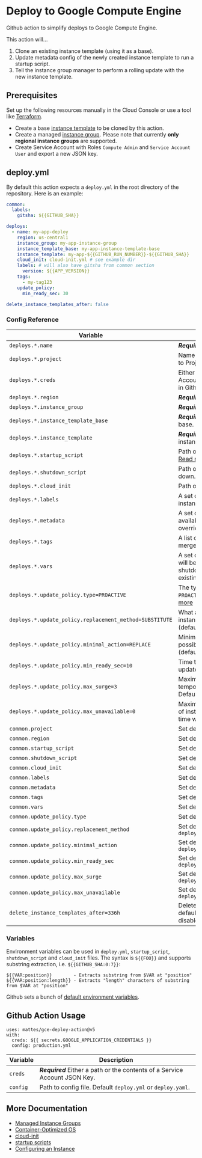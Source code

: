 # Deploy to Google Compute Engine

Github action to simplify deploys to Google Compute Engine. 

This action will...

1) Clone an existing instance template (using it as a base).
2) Update metadata config of the newly created instance template to run a startup script.
3) Tell the instance group manager to perform a rolling update with the new instance template.

## Prerequisites

Set up the following resources manually in the Cloud Console 
or use a tool like [Terraform](https://www.terraform.io).

* Create a base [instance template](https://cloud.google.com/compute/docs/instance-templates/) to be cloned by this action.
* Create a managed [instance group](https://cloud.google.com/compute/docs/instance-groups/). Please note that currently **only regional instance groups** are supported.
* Create Service Account with Roles `Compute Admin` and `Service Account User` and export a new JSON key.


## deploy.yml

By default this action expects a `deploy.yml` in the root directory of the repository.
Here is an example:

```yaml
common:
  labels:
    gitsha: ${{GITHUB_SHA}}

deploys:
  - name: my-app-deploy
    region: us-central1
    instance_group: my-app-instance-group
    instance_template_base: my-app-instance-template-base
    instance_template: my-app-${{GITHUB_RUN_NUMBER}}-${{GITHUB_SHA}}
    cloud_init: cloud-init.yml # see example dir
    labels: # will also have gitsha from common section
      version: ${{APP_VERSION}}
    tags:
      - my-tag123
    update_policy:
      min_ready_sec: 30

delete_instance_templates_after: false
```

### Config Reference

| Variable                                                | Description                                                                                                                                                                                                                                          |
|---------------------------------------------------------|------------------------------------------------------------------------------------------------------------------------------------------------------------------------------------------------------------------------------------------------------|
| `deploys.*.name`                                        | ***Required*** Name of the deploy                                                                                                                                                                                                                    |
| `deploys.*.project`                                     | Name of the Google Cloud project. Defaults to Project from Credentials.                                                                                                                                                                              |
| `deploys.*.creds`                                       | Either a path or the contents of a Service Account JSON Key. Required, if not specified in Github action.                                                                                                                                            |
| `deploys.*.region`                                      | ***Required*** Region of the instance group.                                                                                                                                                                                                         |
| `deploys.*.instance_group`                              | ***Required*** Name of the instance group.                                                                                                                                                                                                           |
| `deploys.*.instance_template_base`                      | ***Required*** Instance template to be used as base.                                                                                                                                                                                                 |
| `deploys.*.instance_template`                           | ***Required*** Name of the newly created instance template.                                                                                                                                                                                          |
| `deploys.*.startup_script`                              | Path or URL to script to run when VM boots. [Read more](https://cloud.google.com/compute/docs/startupscript)                                                                                                                                         |
| `deploys.*.shutdown_script`                             | Path or URL to script to run when VM shuts down. [Read more](https://cloud.google.com/compute/docs/shutdownscript)                                                                                                                                   |
| `deploys.*.cloud_init`                                  | Path or URL to cloud-init file. [Read more](https://cloud.google.com/container-optimized-os/docs/how-to/create-configure-instance#using_cloud-init)                                                                                                  |
| `deploys.*.labels`                                      | A set of key/value label pairs to assign to instances. Keys override `common.*.labels`.                                                                                                                                                              |
| `deploys.*.metadata`                                    | A set of key/value metadata pairs to make available from within instances. Keys override `common.*.metadata`.                                                                                                                                        |
| `deploys.*.tags`                                        | A list of tags to assign to instances. Tags are merged with `common.*.tags`.                                                                                                                                                                         |
| `deploys.*.vars`                                        | A set of additional key/value variables which will be available in either startup_script, shutdown_script or cloud_init. Keys override existing ENV vars and `common.*.vars`.                                                                        |
| `deploys.*.update_policy.type=PROACTIVE`                | The type of update process, must be either `PROACTIVE` (default) or `OPPORTUNISTIC`. [Read more](https://cloud.google.com/compute/docs/instance-groups/rolling-out-updates-to-managed-instance-groups#starting_an_opportunistic_or_proactive_update) |
| `deploys.*.update_policy.replacement_method=SUBSTITUTE` | What action should be used to replace instances, must be either `SUBSTITUTE` (default) or `RECREATE`. [Read more](https://cloud.google.com/compute/docs/instance-groups/rolling-out-updates-to-managed-instance-groups#replacement_method)           |
| `deploys.*.update_policy.minimal_action=REPLACE`        | Minimal action to be taken on an instance, possible values are `NONE`, `REFRESH`, `REPLACE` (default) or `RESTART`. [Read more](https://cloud.google.com/compute/docs/instance-groups/rolling-out-updates-to-managed-instance-groups#minimal_action) |
| `deploys.*.update_policy.min_ready_sec=10`              | Time to wait between consecutive instance updates, default is 10 seconds. [Read more](https://cloud.google.com/compute/docs/instance-groups/updating-managed-instance-groups#minimum_wait_time)                                                      |
| `deploys.*.update_policy.max_surge=3`                   | Maximum number (or percentage, i.e. `15%`) of temporary instances to add while updating. Default is 3. [Read more](https://cloud.google.com/compute/docs/instance-groups/updating-managed-instance-groups#max_surge)                                 |
| `deploys.*.update_policy.max_unavailable=0`             | Maximum number (or percentage, i.e. `100%`) of instances that can be offline at the same time while updating. Default is 0. [Read more](https://cloud.google.com/compute/docs/instance-groups/updating-managed-instance-groups#max_unavailable)      |
| `common.project`                                        | Set default for `deploys.*.project`                                                                                                                                                                                                                  |
| `common.region`                                         | Set default for `deploys.*.region`                                                                                                                                                                                                                   |
| `common.startup_script`                                 | Set default for `deploys.*.startup_script`                                                                                                                                                                                                           |
| `common.shutdown_script`                                | Set default for `deploys.*.shutdown_script`                                                                                                                                                                                                          |
| `common.cloud_init`                                     | Set default for `deploys.*.cloud_init`                                                                                                                                                                                                               |
| `common.labels`                                         | Set default for `deploys.*.labels`                                                                                                                                                                                                                   |
| `common.metadata`                                       | Set default for `deploys.*.metadata`                                                                                                                                                                                                                 |
| `common.tags`                                           | Set default for `deploys.*.tags`                                                                                                                                                                                                                     |
| `common.vars`                                           | Set default for `deploys.*.vars`                                                                                                                                                                                                                     |
| `common.update_policy.type`                             | Set default for `deploys.*.update_policy.type`                                                                                                                                                                                                       |
| `common.update_policy.replacement_method`               | Set default for `deploys.*.update_policy.replacement_method`                                                                                                                                                                                         |
| `common.update_policy.minimal_action`                   | Set default for `deploys.*.update_policy.minimal_action`                                                                                                                                                                                             |
| `common.update_policy.min_ready_sec`                    | Set default for `deploys.*.update_policy.min_ready_sec`                                                                                                                                                                                              |
| `common.update_policy.max_surge`                        | Set default for `deploys.*.update_policy.max_surge`                                                                                                                                                                                                  |
| `common.update_policy.max_unavailable`                  | Set default for `deploys.*.update_policy.max_unavailable`                                                                                                                                                                                            |
| `delete_instance_templates_after=336h`                  | Delete old instance templates after duration, defaults to `336h` (14 days). Set to `false` to disable.                                                                                                                                               |


### Variables

Environment variables can be used in `deploy.yml`, `startup_script`, `shutdown_script` and `cloud_init` files.
The syntax is `${{FOO}}` and supports substring extraction, i.e. `${{GITHUB_SHA:0:7}}`: 

```
${{VAR:position}}        - Extracts substring from $VAR at "position"
${{VAR:position:length}} - Extracts "length" characters of substring from $VAR at "position"
```

Github sets a bunch of [default environment variables](https://help.github.com/en/actions/automating-your-workflow-with-github-actions/using-environment-variables#default-environment-variables).


## Github Action Usage

```
uses: mattes/gce-deploy-action@v5
with:
  creds: ${{ secrets.GOOGLE_APPLICATION_CREDENTIALS }}
  config: production.yml
```

| Variable             | Description                                                                 |
|----------------------|-----------------------------------------------------------------------------|
| `creds`              | ***Required*** Either a path or the contents of a Service Account JSON Key. |
| `config`             | Path to config file. Default `deploy.yml` or `deploy.yaml`.                 |



## More Documentation

* [Managed Instance Groups](https://cloud.google.com/compute/docs/instance-groups/creating-groups-of-managed-instances)
* [Container-Optimized OS](https://cloud.google.com/container-optimized-os/)
* [cloud-init](https://cloud.google.com/container-optimized-os/docs/how-to/create-configure-instance#using_cloud-init)
* [startup scripts](https://cloud.google.com/compute/docs/startupscript)
* [Configuring an Instance](https://cloud.google.com/container-optimized-os/docs/how-to/create-configure-instance#configuring_an_instance)
